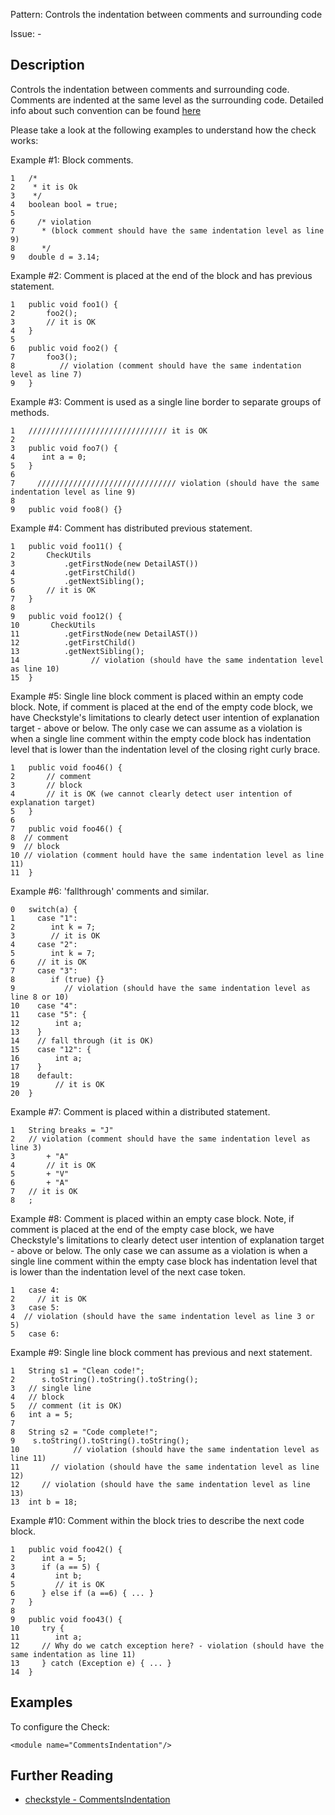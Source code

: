 Pattern: Controls the indentation between comments and surrounding code

Issue: -

## Description

Controls the indentation between comments and surrounding code. Comments are indented at the same level as the surrounding code. Detailed info about such convention can be found [ here](http://checkstyle.sourceforge.net/reports/google-java-style-20170228.html#s4.8.6.1-block-comment-style)

Please take a look at the following examples to understand how the check works:

Example #1: Block comments.
    
    
    1   /*
    2    * it is Ok
    3    */
    4   boolean bool = true;
    5
    6     /* violation
    7      * (block comment should have the same indentation level as line 9)
    8      */
    9   double d = 3.14;
            

Example #2: Comment is placed at the end of the block and has previous statement.
    
    
    1   public void foo1() {
    2       foo2();
    3       // it is OK
    4   }
    5
    6   public void foo2() {
    7       foo3();
    8          // violation (comment should have the same indentation level as line 7)
    9   }
            

Example #3: Comment is used as a single line border to separate groups of methods.
    
    
    1   /////////////////////////////// it is OK
    2
    3   public void foo7() {
    4      int a = 0;
    5   }
    6
    7     /////////////////////////////// violation (should have the same indentation level as line 9)
    8
    9   public void foo8() {}
            

Example #4: Comment has distributed previous statement.
    
    
    1   public void foo11() {
    2       CheckUtils
    3           .getFirstNode(new DetailAST())
    4           .getFirstChild()
    5           .getNextSibling();
    6       // it is OK
    7   }
    8
    9   public void foo12() {
    10       CheckUtils
    11          .getFirstNode(new DetailAST())
    12          .getFirstChild()
    13          .getNextSibling();
    14                // violation (should have the same indentation level as line 10)
    15  }
            

Example #5: Single line block comment is placed within an empty code block. Note, if comment is placed at the end of the empty code block, we have Checkstyle's limitations to clearly detect user intention of explanation target - above or below. The only case we can assume as a violation is when a single line comment within the empty code block has indentation level that is lower than the indentation level of the closing right curly brace. 
    
    
    1   public void foo46() {
    2       // comment
    3       // block
    4       // it is OK (we cannot clearly detect user intention of explanation target)
    5   }
    6
    7   public void foo46() {
    8  // comment
    9  // block
    10 // violation (comment hould have the same indentation level as line 11)
    11  }
            

Example #6: 'fallthrough' comments and similar.
    
    
    0   switch(a) {
    1     case "1":
    2        int k = 7;
    3        // it is OK
    4     case "2":
    5        int k = 7;
    6     // it is OK
    7     case "3":
    8        if (true) {}
    9           // violation (should have the same indentation level as line 8 or 10)
    10    case "4":
    11    case "5": {
    12        int a;
    13    }
    14    // fall through (it is OK)
    15    case "12": {
    16        int a;
    17    }
    18    default:
    19        // it is OK
    20  }
            

Example #7: Comment is placed within a distributed statement.
    
    
    1   String breaks = "J"
    2   // violation (comment should have the same indentation level as line 3)
    3       + "A"
    4       // it is OK
    5       + "V"
    6       + "A"
    7   // it is OK
    8   ;
            

Example #8: Comment is placed within an empty case block. Note, if comment is placed at the end of the empty case block, we have Checkstyle's limitations to clearly detect user intention of explanation target - above or below. The only case we can assume as a violation is when a single line comment within the empty case block has indentation level that is lower than the indentation level of the next case token. 
    
    
    1   case 4:
    2     // it is OK
    3   case 5:
    4  // violation (should have the same indentation level as line 3 or 5)
    5   case 6:
            

Example #9: Single line block comment has previous and next statement.
    
    
    1   String s1 = "Clean code!";
    2      s.toString().toString().toString();
    3   // single line
    4   // block
    5   // comment (it is OK)
    6   int a = 5;
    7
    8   String s2 = "Code complete!";
    9    s.toString().toString().toString();
    10            // violation (should have the same indentation level as line 11)
    11       // violation (should have the same indentation level as line 12)
    12     // violation (should have the same indentation level as line 13)
    13  int b = 18;
            

Example #10: Comment within the block tries to describe the next code block.
    
    
    1   public void foo42() {
    2      int a = 5;
    3      if (a == 5) {
    4         int b;
    5         // it is OK
    6      } else if (a ==6) { ... }
    7   }
    8
    9   public void foo43() {
    10     try {
    11        int a;
    12     // Why do we catch exception here? - violation (should have the same indentation as line 11)
    13     } catch (Exception e) { ... }
    14  }
            

## Examples

To configure the Check: 
    
    
    <module name="CommentsIndentation"/>

## Further Reading

* [checkstyle - CommentsIndentation](http://checkstyle.sourceforge.net/config_misc.html#CommentsIndentation)